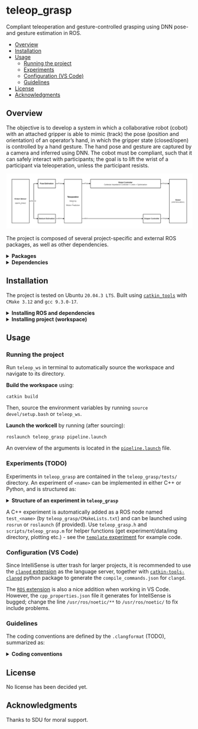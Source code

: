 # teleop_grasp
Compliant teleoperation and gesture-controlled grasping using DNN pose- and gesture estimation in ROS.

* [Overview](#overview)
* [Installation](#installation)
* [Usage](#usage)
	+ [Running the project](#running-the-project)
	+ [Experiments](#experiments)
	+ [Configuration (VS Code)](#configuration-vs-code)
	+ [Guidelines](#guidelines)
* [License](#license)
* [Acknowledgments](#acknowledgments)

## Overview

The objective is to develop a system in which a collaborative robot (cobot) with an attached gripper is able to mimic (track) the pose (position and orientation) of an operator’s hand, in which the gripper state (closed/open) is controlled by a hand gesture. The hand pose and gesture are captured by a camera and inferred using DNN. The cobot must be compliant, such that it can safely interact with participants; the goal is to lift the wrist of a participant via teleoperation, unless the participant resists.

![rovi-workcell](teleop_grasp/assets/img/teleop-grasp-pipeline.png)

The project is composed of several project-specific and external ROS packages, as well as other dependencies.

<details>
<summary><strong>Packages</strong></summary></br>

| Package         | Description                                                        |
|-----------------|--------------------------------------------------------------------|
|  `teleop_grasp` | Integration of packages to provide a teleoperation/grasp pipeline. |
| `arm_pose_est`  | Estimation of human arm pose using DNN.                            |
| `gesture_est`   | Estimation of gesture of human hand.                               |
| `franka_ros`    | Integration of Franka Panda into ROS/Gazebo.                       |
| `ros_utils`     | Collection of modern utilities for the ROS/Gazebo/MoveIt workflow. |
| `ros_testing`   | Simple framework for experiments in ROS.                           |
| `qp_oases`      |                                                                    |

For more information, please refer to the `README.md` of a specific package.

</details>

<details>
<summary><strong>Dependencies</strong></summary></br>

* [ROS (noetic)][ros] - framework for robot operation
* [Gazebo][gazebo] - robot simulation environment
* [rosdep] - management of ROS system dependecies
* [vcstool] - automated workspace configuration
* [catkin_tools] - command line tools for working with catkin workspaces

</details>

## Installation

The project is tested on Ubuntu `20.04.3 LTS`. Built using [`catkin_tools`][catkin_tools] with `CMake 3.12` and `gcc 9.3.0-17`.

<details>
<summary><strong>Installing ROS and dependencies</strong></summary></br>

1) Install ROS (Desktop-Full Install) and `rosdep` ([guide](http://wiki.ros.org/noetic/Installation/Ubuntu))
2) Install `vcstool` ([guide](https://github.com/dirk-thomas/vcstool#how-to-install-vcstool))
```
sudo apt install python3-vcstool
```
3) Install `catkin_tools` ([guide](https://catkin-tools.readthedocs.io/en/latest/installing.html#installing-on-ubuntu-with-apt-get))
```
sudo apt install python3-catkin-tools
```
4) Make sure you have Git SSH configured properly as per [this guide](https://docs.github.com/en/github/authenticating-to-github/connecting-to-github-with-ssh).

</details>

<details>
<summary><strong>Installing project (workspace)</strong></summary></br>

Navigate to where the workspace should be created (e.g. `~/Desktop`) and run:

```
wget --no-check-certificate --content-disposition https://github.com/teleop-grasp/teleop_grasp/raw/main/setup.bash && chmod +x setup.bash && source setup.bash
```
<!-- 
If the above doesn't work, then download [`setup.bash`](https://github.com/martinandrovich/rovi_system/raw/main/setup.bash) (← right click and save as) to where the workspace should be created. Open a terminal, navigate to the file, make it executable with `chmod +x setup.bash`, and execute the file in the current shell as `source setup.bash`. -->

</details>

## Usage

### Running the project

Run `teleop_ws` in terminal to  automatically source the workspace and navigate to its directory.

**Build the workspace** using:

```
catkin build
```

Then, source the environment variables by running `source devel/setup.bash` or `teleop_ws`.

**Launch the workcell** by running (after sourcing):

```
roslaunch teleop_grasp pipeline.launch
```

An overview of the arguments is located in the [`pipeline.launch`](teleop_grasp/launch/pipeline.launch) file.

### Experiments (TODO)

Experiments in `teleop_grasp` are contained in the `teleop_grasp/tests/` directory. An experiment of `<name>` can be implemented in either C++ or Python, and is structured as:

<details>
<summary><strong>Structure of an experiment in <code>teleop_grasp</code></strong></summary></br>

```
teleop_grasp/tests/                 # directory for all experiments in teleop_grasp
|
└── <name>/                        # experiment directory
    |
    ├── img/                       # exported plots
    ├── data/                      # directory with time-stamped trials
    |   ├── 20210105_000322/      
    |   └── ...
    |
    ├── test_<name>.cpp            # source code for experiment (ROS node named test_<name>)
    ├── test_<name>.py             # python code for experiment
    ├── test_<name>.launch         # launch file for experiment
    ├── test_<name>.m              # MATLAB code for data manipulation/plotting using export_fig
    └── README.md                  # documentation of experiment
```
</details>

A C++ experiment is automatically added as a ROS node named `test_<name>` (by `teleop_grasp/CMakeLists.txt`) and can be launched using `rosrun` or `roslaunch` (if provided). Use `teleop_grasp.h` and `scripts/teleop_grasp.m` for helper functions (get experiment/data/img directory, plotting etc.) - see the [`template` experiment](/teleop_grasp/tests/template) for example code.

### Configuration (VS Code)

Since IntelliSense is utter trash for larger projects, it is recommended to use the [`clangd` extension](https://marketplace.visualstudio.com/items?itemName=llvm-vs-code-extensions.vscode-clangd) as the language server, together with [`catkin-tools-clangd`](https://pypi.org/project/catkin-tools-clangd/) python package to generate the `compile_commands.json` for `clangd`.

The [`ROS` extension](https://marketplace.visualstudio.com/items?itemName=ms-iot.vscode-ros) is also a nice addition when working in VS Code. However, the `cpp_properties.json` file it generates for IntellSense is bugged; change the line `/usr/ros/noetic/**` to `/usr/ros/noetic/` to fix include problems.

### Guidelines

The coding conventions are defined by the `.clangformat` (TODO), summarized as:

<details>
<summary><strong>Coding conventions</code></strong></summary></br>

- Indent with tabs, align with spaces
- Comments in lower-case, add URLs to external resources
- Consistent interfaces accross the project (e.g. args and return values)
- Always review the code and examples of a package before adding new code
- Examples of methods/classes etc. is a must (in `/examples`)
- Commit in blocks of relevant code with short and descriptive messages (typically all lower-case)
- Proper includes, cmake and package manifest
- Segregate code properly in packages; generic utilities go in `ros_utils` pkg
- [ROS Best Practices](https://github.com/leggedrobotics/ros_best_practices/wiki)
</details>

## License

No license has been decided yet.

## Acknowledgments

Thanks to SDU for moral support.

<!-- LINKS -->

[semver]: http://semver.org/
[releases]: about:blank
[changelog]: CHANGELOG.md
[wiki]: about:blank

[ros]: http://wiki.ros.org/noetic
[gazebo]: http://gazebosim.org
[rosdep]: https://wiki.ros.org/rosdep
[vcstool]: https://github.com/dirk-thomas/vcstool
[catkin_tools]: https://catkin-tools.readthedocs.io
[export_fig]: https://se.mathworks.com/matlabcentral/fileexchange/23629-export_fig
[Ghostscript]: https://ghostscript.com/index.html
